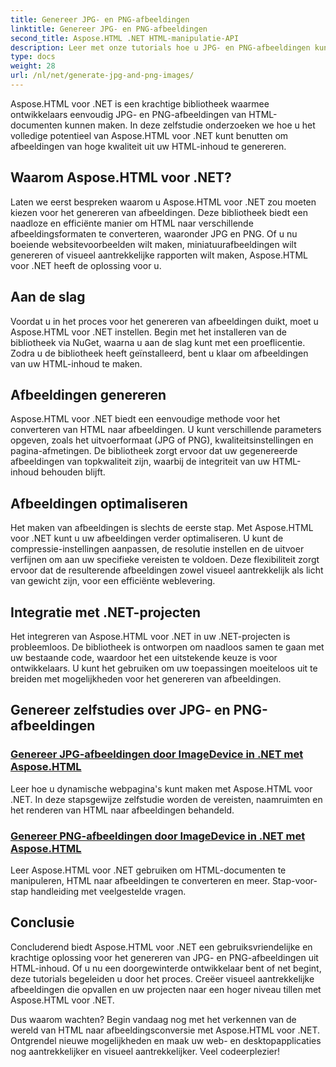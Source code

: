 ```yaml
---
title: Genereer JPG- en PNG-afbeeldingen
linktitle: Genereer JPG- en PNG-afbeeldingen
second_title: Aspose.HTML .NET HTML-manipulatie-API
description: Leer met onze tutorials hoe u JPG- en PNG-afbeeldingen kunt genereren met Aspose.HTML voor .NET. Creëer moeiteloos verbluffende graphics.
type: docs
weight: 28
url: /nl/net/generate-jpg-and-png-images/
---
```

 
Aspose.HTML voor .NET is een krachtige bibliotheek waarmee ontwikkelaars eenvoudig JPG- en PNG-afbeeldingen van HTML-documenten kunnen maken. In deze zelfstudie onderzoeken we hoe u het volledige potentieel van Aspose.HTML voor .NET kunt benutten om afbeeldingen van hoge kwaliteit uit uw HTML-inhoud te genereren.

## Waarom Aspose.HTML voor .NET?

Laten we eerst bespreken waarom u Aspose.HTML voor .NET zou moeten kiezen voor het genereren van afbeeldingen. Deze bibliotheek biedt een naadloze en efficiënte manier om HTML naar verschillende afbeeldingsformaten te converteren, waaronder JPG en PNG. Of u nu boeiende websitevoorbeelden wilt maken, miniatuurafbeeldingen wilt genereren of visueel aantrekkelijke rapporten wilt maken, Aspose.HTML voor .NET heeft de oplossing voor u.

## Aan de slag

Voordat u in het proces voor het genereren van afbeeldingen duikt, moet u Aspose.HTML voor .NET instellen. Begin met het installeren van de bibliotheek via NuGet, waarna u aan de slag kunt met een proeflicentie. Zodra u de bibliotheek heeft geïnstalleerd, bent u klaar om afbeeldingen van uw HTML-inhoud te maken.

## Afbeeldingen genereren

Aspose.HTML voor .NET biedt een eenvoudige methode voor het converteren van HTML naar afbeeldingen. U kunt verschillende parameters opgeven, zoals het uitvoerformaat (JPG of PNG), kwaliteitsinstellingen en pagina-afmetingen. De bibliotheek zorgt ervoor dat uw gegenereerde afbeeldingen van topkwaliteit zijn, waarbij de integriteit van uw HTML-inhoud behouden blijft.

## Afbeeldingen optimaliseren

Het maken van afbeeldingen is slechts de eerste stap. Met Aspose.HTML voor .NET kunt u uw afbeeldingen verder optimaliseren. U kunt de compressie-instellingen aanpassen, de resolutie instellen en de uitvoer verfijnen om aan uw specifieke vereisten te voldoen. Deze flexibiliteit zorgt ervoor dat de resulterende afbeeldingen zowel visueel aantrekkelijk als licht van gewicht zijn, voor een efficiënte weblevering.

## Integratie met .NET-projecten

Het integreren van Aspose.HTML voor .NET in uw .NET-projecten is probleemloos. De bibliotheek is ontworpen om naadloos samen te gaan met uw bestaande code, waardoor het een uitstekende keuze is voor ontwikkelaars. U kunt het gebruiken om uw toepassingen moeiteloos uit te breiden met mogelijkheden voor het genereren van afbeeldingen.

## Genereer zelfstudies over JPG- en PNG-afbeeldingen
### [Genereer JPG-afbeeldingen door ImageDevice in .NET met Aspose.HTML](./generate-jpg-images-by-imagedevice/)
Leer hoe u dynamische webpagina's kunt maken met Aspose.HTML voor .NET. In deze stapsgewijze zelfstudie worden de vereisten, naamruimten en het renderen van HTML naar afbeeldingen behandeld.
### [Genereer PNG-afbeeldingen door ImageDevice in .NET met Aspose.HTML](./generate-png-images-by-imagedevice/)
Leer Aspose.HTML voor .NET gebruiken om HTML-documenten te manipuleren, HTML naar afbeeldingen te converteren en meer. Stap-voor-stap handleiding met veelgestelde vragen.

## Conclusie

Concluderend biedt Aspose.HTML voor .NET een gebruiksvriendelijke en krachtige oplossing voor het genereren van JPG- en PNG-afbeeldingen uit HTML-inhoud. Of u nu een doorgewinterde ontwikkelaar bent of net begint, deze tutorials begeleiden u door het proces. Creëer visueel aantrekkelijke afbeeldingen die opvallen en uw projecten naar een hoger niveau tillen met Aspose.HTML voor .NET.

Dus waarom wachten? Begin vandaag nog met het verkennen van de wereld van HTML naar afbeeldingsconversie met Aspose.HTML voor .NET. Ontgrendel nieuwe mogelijkheden en maak uw web- en desktopapplicaties nog aantrekkelijker en visueel aantrekkelijker. Veel codeerplezier!